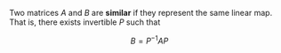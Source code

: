 Two matrices $A$ and $B$ are **similar** if they represent the same linear map. That is, there exists invertible $P$ such that

$$
B = P^{-1}AP
$$